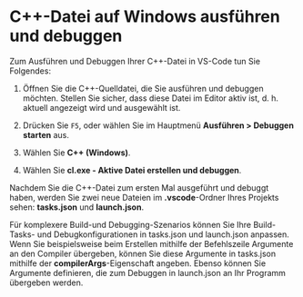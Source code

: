 <h1 data-loc-id="walkthrough.mac.title.run.and.debug.your.file">C++-Datei auf Windows ausführen und debuggen</h1>
<p data-loc-id="walkthrough.mac.run.and.debug.your.file">Zum Ausführen und Debuggen Ihrer C++-Datei in VS-Code tun Sie Folgendes:</p>
<ol>
<li><p data-loc-id="walkthrough.mac.instructions1">Öffnen Sie die C++-Quelldatei, die Sie ausführen und debuggen möchten. Stellen Sie sicher, dass diese Datei im Editor aktiv ist, d.&nbsp;h. aktuell angezeigt wird und ausgewählt ist.</p>
</li>
<li><p data-loc-id="walkthrough.mac.press.f5">Drücken Sie <code>F5</code>, oder wählen Sie im Hauptmenü <strong><span data-loc-id="walkthrough.mac.run" data-loc-hint="Refers to Run command on main menu">Ausführen</span> &gt; <span data-loc-id="walkthrough.mac.start.debugging" data-loc-hint="Refers to Start Debugging command under Run menu on main menu">Debuggen starten</span></strong> aus.</p>
</li>
<li><p data-loc-id="walkthrough.mac.select.compiler">Wählen Sie <strong>C++ (Windows)</strong>.</p>
</li>
<li><p data-loc-id="walkthrough.mac.choose.build.active.file">Wählen Sie <strong>cl.exe - <span data-loc-id="walkthrough.windows.build.and.debug.active.file" data-loc-hint="Should be the same as translation for build.and.debug.active.file in extension.ts">Aktive Datei erstellen und debuggen</span></strong>.</p>
</li>
</ol>
<p data-loc-id="walkthrough.mac.after.running">Nachdem Sie die C++-Datei zum ersten Mal ausgeführt und debuggt haben, werden Sie zwei neue Dateien im <strong>.vscode</strong>-Ordner Ihres Projekts sehen: <strong>tasks.json</strong> und <strong>launch.json</strong>.</p>

<p data-loc-id="walkthrough.mac.for.more.complex">Für komplexere Build-und Debugging-Szenarios können Sie Ihre Build-Tasks- und Debugkonfigurationen in <span>tasks.json</span> und <span>launch.json</span> anpassen. Wenn Sie beispielsweise beim Erstellen mithilfe der Befehlszeile Argumente an den Compiler übergeben, können Sie diese Argumente in <span>tasks.json</span> mithilfe der <strong>compilerArgs</strong>-Eigenschaft angeben. Ebenso können Sie Argumente definieren, die zum Debuggen in <span>launch.json</span> an Ihr Programm übergeben werden.</p>
